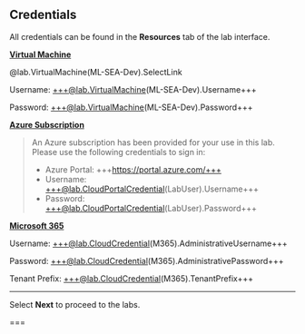 <style>
img {
    border: 1px solid black;
    }
</style>

## **Credentials**

All credentials can be found in the **Resources** tab of the lab interface.

<u>**Virtual Machine**</u>

@lab.VirtualMachine(ML-SEA-Dev).SelectLink

Username: +++@lab.VirtualMachine(ML-SEA-Dev).Username+++

Password: +++@lab.VirtualMachine(ML-SEA-Dev).Password+++

<u>**Azure Subscription**</u>

> An Azure subscription has been provided for your use in this lab. Please use the following credentials to sign in:
>
> - Azure Portal: +++https://portal.azure.com/+++
> - Username: +++@lab.CloudPortalCredential(LabUser).Username+++
> - Password: +++@lab.CloudPortalCredential(LabUser).Password+++

<u>**Microsoft 365**</u>

Username: +++@lab.CloudCredential(M365).AdministrativeUsername+++

Password: +++@lab.CloudCredential(M365).AdministrativePassword+++

Tenant Prefix: +++@lab.CloudCredential(M365).TenantPrefix+++

---

Select **Next** to proceed to the labs.

===
